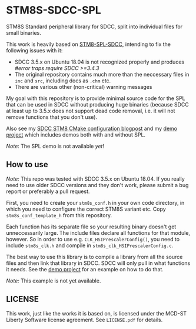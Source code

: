 # STM8S-SDCC-SPL
STM8S Standard peripheral library for SDCC, split into individual files for small binaries. 

This work is heavily based on [STM8-SPL-SDCC](https://github.com/ulikoehler/STM8S-SDCC-SPL), intending to fix the following issues with it:

* SDCC 3.5.x on Ubuntu 18.04 is not recognized properly and produces *#error traps require SDCC >=3.4.3*
* The original repository contains much more than the neccessary files in `inc` and `src`, including docs as `.chm` etc.
* There are various other (non-critical) warning messages

My goal with this repository is to provide minimal source code for the SPL that can be used in SDCC without producing huge binaries (because SDCC at least up to 3.5.x does not support dead code removal, i.e. it will not remove functions that you don't use).

Also see my [SDCC STM8 CMake configuration blogpost](https://techoverflow.net/2019/06/08/a-working-sdcc-stm8-cmake-configuration/) and my [demo project](https://github.com/ulikoehler/stm8s-discovery-sdcc-blink) which includes demos both with and without SPL.

*Note*: The SPL demo is not available *yet*!

## How to use

*Note:* This repo was tested with SDCC 3.5.x on Ubuntu 18.04. If you really need to use older SDCC versions and they don't work, please submit a bug report or preferably a pull request.

First, you need to  create your `stm8s_conf.h` in your own code directory, in which you need to configure the correct STM8S variant etc. Copy `stm8s_conf_template_h` from this repository.

Each function has its separate file so your resulting binary doesn't get unneccessarily large. The include files declare all functions for that module, however.
So in order to use e.g. `CLK_HSIPrescalerConfig()`, you need to include `stm8s_clk.h` and compile in `stm8s_clk_HSIPrescalerConfig.c`.

The best way to use this library is to compile a library from all the source files and then link that library in SDCC. SDCC will only pull in what functions it needs.
See the [demo project](https://github.com/ulikoehler/stm8s-discovery-sdcc-blink) for an example on how to do that.

*Note:* This example is not yet available.

## LICENSE

This work, just like the works it is based on, is licensed under the MCD-ST Liberty Software license agreement. See `LICENSE.pdf` for details.